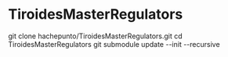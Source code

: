 # TiroidesMasterRegulators


git clone hachepunto/TiroidesMasterRegulators.git
cd TiroidesMasterRegulators
git submodule update --init --recursive
